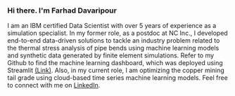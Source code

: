 <!-- Please don't remove this: Grab your social icons from https://github.com/carlsednaoui/gitsocial -->

### Hi there. I'm Farhad Davaripour

<!--
**farhad-davaripour/farhad-davaripour** is a ✨ _special_ ✨ repository because its `README.md` (this file) appears on your GitHub profile.
-->

I am an IBM certified Data Scientist with over 5 years of experience as a simulation specialist. In my former role, as a postdoc at NC Inc., I developed end-to-end data-driven solutions to tackle an industry problem related to the thermal stress analysis of pipe bends using machine learning models and synthetic data generated by finite element simulations. Refer to my Github to find the machine learning dashboard, which was deployed using Streamlit [(Link)](https://share.streamlit.io/farhad-davaripour/cfrp_reinforced_hdd_overbend/main/my_app/Homepage.py). Also, in my current role, I am optimizing the copper mining tail grade using cloud-based time series machine learning models. Feel free to connect with me on [LinkedIn](https://www.linkedin.com/in/farhad-davaripour/).
